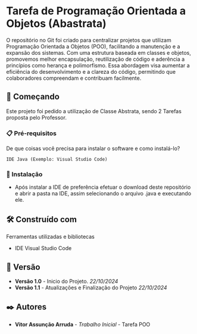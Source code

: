 # Tarefa de Programação Orientada a Objetos (Abastrata)

O repositório no Git foi criado para centralizar projetos que utilizam Programação Orientada a Objetos (POO), facilitando a manutenção e a expansão dos sistemas. Com uma estrutura baseada em classes e objetos, promovemos melhor encapsulação, reutilização de código e aderência a princípios como herança e polimorfismo. Essa abordagem visa aumentar a eficiência do desenvolvimento e a clareza do código, permitindo que colaboradores compreendam e contribuam facilmente.

## 🚀 Começando

Este projeto foi pedido a utilização de Classe Abstrata, sendo 2 Tarefas proposta pelo Professor.

### 📋 Pré-requisitos

De que coisas você precisa para instalar o software e como instalá-lo?

```
IDE Java (Exemplo: Visual Studio Code)
```

### 🔧 Instalação

* Após instalar a IDE de preferência efetuar o download deste repositório e abrir a pasta na IDE, assim selecionando o arquivo .java e executando ele.

## 🛠️ Construído com

Ferramentas utilizadas e bibliotecas

* IDE Visual Studio Code

## 📌 Versão

* **Versão 1.0** - Inicio do Projeto. *22/10/2024*
* **Versão 1.1** - Atualizações e Finalização do Projeto *22/10/2024*

## ✒️ Autores

* **Vitor Assunção Arruda** - *Trabalho Inicial* - Tarefa POO